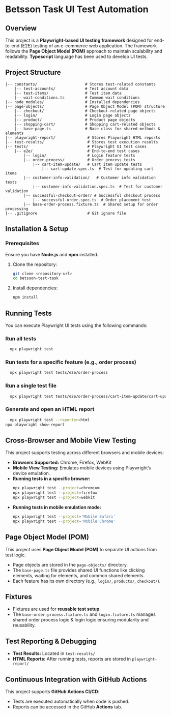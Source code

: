 # Betsson Task UI Test Automation

## Overview
This project is a **Playwright-based UI testing framework** designed for end-to-end (E2E) testing of an e-commerce web application. The framework follows the **Page Object Model (POM)** approach to maintain scalability and readability. **Typescript** language has been used to develop UI tests.

## Project Structure
```
|-- constants/                     # Stores test-related constants
    |-- test-accounts/             # Test account data
    |-- test-items/                # Test item data
    |-- wait-conditions.ts         # Common wait conditions
|-- node_modules/                  # Installed dependencies
|-- page-objects/                  # Page Object Model (POM) structure
    |-- checkout/                  # Checkout-related page objects
    |-- login/                     # Login page objects
    |-- product/                   # Product page objects
    |-- shopping-cart/             # Shopping cart-related objects
    |-- base-page.ts               # Base class for shared methods & elements
|-- playwright-report/              # Stores Playwright HTML reports
|-- test-results/                   # Stores test execution results
|-- tests/                          # Playwright UI test cases
    |-- e2e/                        # End-to-end test cases
        |-- login/                  # Login feature tests
        |-- order-process/          # Order process tests
            |-- cart-item-update/   # Cart item update tests
                |-- cart-update.spec.ts  # Test for updating cart items
        |-- customer-info-validation/   # Customer info validation tests
            |-- customer-info-validation.spec.ts  # Test for customer validation
        |-- successful-checkout-order/ # Successful checkout process
            |-- successful-order.spec.ts  # Order placement test
        |-- base-order-process.fixture.ts  # Shared setup for order processing
|-- .gitignore                      # Git ignore file
```

## Installation & Setup
### Prerequisites
Ensure you have **Node.js** and **npm** installed.

1. Clone the repository:
   ```sh
   git clone <repository-url>
   cd betsson-test-task
   ```

2. Install dependencies:
   ```sh
   npm install
   ```

## Running Tests
You can execute Playwright UI tests using the following commands:

### Run all tests
```sh
  npx playwright test
```

### Run tests for a specific feature (e.g., order process)
```sh
  npx playwright test tests/e2e/order-process
```

### Run a single test file
```sh
  npx playwright test tests/e2e/order-process/cart-item-update/cart-update.spec.ts
```

### Generate and open an HTML report
```sh
  npx playwright test --reporter=html
npx playwright show-report
```

## Cross-Browser and Mobile View Testing
This project supports testing across different browsers and mobile devices:
- **Browsers Supported:** Chrome, Firefox, WebKit
- **Mobile View Testing:** Emulates mobile devices using Playwright’s device emulation.
- **Running tests in a specific browser:**
  ```sh
  npx playwright test --project=chromium
  npx playwright test --project=firefox
  npx playwright test --project=webkit
  ```
- **Running tests in mobile emulation mode:**
  ```sh
  npx playwright test --project='Mobile Safari'
  npx playwright test --project='Mobile Chrome'
  ```

## Page Object Model (POM)
This project uses **Page Object Model (POM)** to separate UI actions from test logic.
- Page objects are stored in the `page-objects/` directory.
- The `base-page.ts` file provides shared UI functions like clicking elements, waiting for elements, and common shared elements.
- Each feature has its own directory (e.g., `login/`, `products/`, `checkout/`).

## Fixtures
- Fixtures are used for **reusable test setup**.
- The `base-order-process.fixture.ts` and `login.fixture.ts` manages shared order process logic & login logic ensuring modularity and reusability.

## Test Reporting & Debugging
- **Test Results:** Located in `test-results/`
- **HTML Reports:** After running tests, reports are stored in `playwright-report/`

## Continuous Integration with GitHub Actions
This project supports **GitHub Actions CI/CD**:
- Tests are executed automatically when code is pushed.
- Reports can be accessed in the GitHub **Actions** tab.

